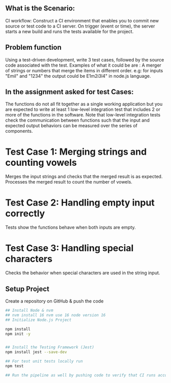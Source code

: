 ## What is the Scenario:
CI workflow: Construct a CI environment that enables you to commit new source or test code to a CI server. On trigger (event or time), the server starts a new build and runs the tests available for the project.

## Problem function
Using a test-driven development, write 3 test cases, followed by the source code associated with the test. Examples of what it could be are : A merger of strings or numbers that merge the items in different order. e.g: for inputs "Emil" and "1234" the output could be E1m2i3l4" in node.js language.

## In the assignment asked for test Cases:
The functions do not all fit together as a single working application but you are expected to write at least 1 low-level integration test that includes 2 or more of the functions in the software. Note that low-level integration tests check the communication between functions such that the input and expected output behaviors can be measured over the series of components.

# Test Case 1: Merging strings and counting vowels
Merges the input strings and checks that the merged result is as expected. Processes the merged result to count the number of vowels.

# Test Case 2: Handling empty input correctly
Tests show the functions behave when both inputs are empty.

# Test Case 3: Handling special characters
Checks the behavior when special characters are used in the string input.

## Setup Project
Create a repository on GitHub & push the code

```sh
## Install Node & nvm
## nvm install 16 nvm use 16 node version 16
## Initialize Node.js Project

npm install
npm init -y


## Install the Testing Framework (Jest)
npm install jest --save-dev

## For test unit tests locally run
npm test

## Run the pipeline as well by pushing code to verify that CI runs according to whether the tests pass or not.
```

